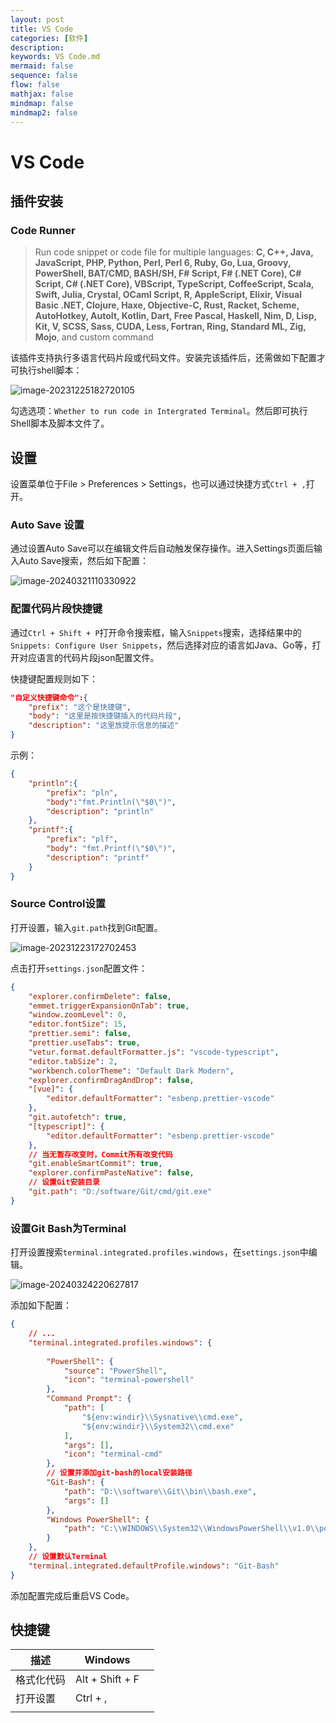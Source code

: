 ```yaml
---
layout: post
title: VS Code
categories: [软件]
description: 
keywords: VS Code.md
mermaid: false
sequence: false
flow: false
mathjax: false
mindmap: false
mindmap2: false
---
```



# VS Code

## 插件安装

### Code Runner

> Run code snippet or code file for multiple languages: **C, C++, Java, JavaScript, PHP, Python, Perl, Perl 6, Ruby, Go, Lua, Groovy, PowerShell, BAT/CMD, BASH/SH, F# Script, F# (.NET Core), C# Script, C# (.NET Core), VBScript, TypeScript, CoffeeScript, Scala, Swift, Julia, Crystal, OCaml Script, R, AppleScript, Elixir, Visual Basic .NET, Clojure, Haxe, Objective-C, Rust, Racket, Scheme, AutoHotkey, AutoIt, Kotlin, Dart, Free Pascal, Haskell, Nim, D, Lisp, Kit, V, SCSS, Sass, CUDA, Less, Fortran, Ring, Standard ML, Zig, Mojo**, and custom command



该插件支持执行多语言代码片段或代码文件。安装完该插件后，还需做如下配置才可执行shell脚本：

![image-20231225182720105](https://www.xubighead.top/api/oss/img/S8lEMgro.png)



勾选选项：`Whether to run code in Intergrated Terminal`。然后即可执行Shell脚本及脚本文件了。



## 设置

设置菜单位于File > Preferences > Settings，也可以通过快捷方式`Ctrl + ,`打开。



### Auto Save 设置

通过设置Auto Save可以在编辑文件后自动触发保存操作。进入Settings页面后输入Auto Save搜索，然后如下配置：

<img src="https://www.xubighead.top/api/oss/img/S8mKkTJY.png" alt="image-20240321110330922" loading="lazy"/>



### 配置代码片段快捷键

通过`Ctrl + Shift + P`打开命令搜索框，输入`Snippets`搜索，选择结果中的`Snippets: Configure User Snippets`，然后选择对应的语言如Java、Go等，打开对应语言的代码片段json配置文件。

快捷键配置规则如下：

```json
"自定义快捷键命令":{
    "prefix": "这个是快捷键",
    "body": "这里是按快捷键插入的代码片段",
    "description": "这里放提示信息的描述"
}
```



示例：

```json
{
	"println":{
		"prefix": "pln",
		"body":"fmt.Println(\"$0\")",
		"description": "println"
	},
	"printf":{
		"prefix": "plf",
		"body": "fmt.Printf(\"$0\")",
		"description": "printf"
	}
}
```



### Source Control设置   

打开设置，输入`git.path`找到Git配置。

<img src="https://www.xubighead.top/api/oss/img/Rqnbd1Mm.png" alt="image-20231223172702453" loading="lazy"/>



点击打开`settings.json`配置文件：

```json
{
	"explorer.confirmDelete": false,
	"emmet.triggerExpansionOnTab": true,
	"window.zoomLevel": 0,
	"editor.fontSize": 15,
	"prettier.semi": false,
	"prettier.useTabs": true,
	"vetur.format.defaultFormatter.js": "vscode-typescript",
	"editor.tabSize": 2,
	"workbench.colorTheme": "Default Dark Modern",
	"explorer.confirmDragAndDrop": false,
	"[vue]": {
		"editor.defaultFormatter": "esbenp.prettier-vscode"
	},
	"git.autofetch": true,
	"[typescript]": {
		"editor.defaultFormatter": "esbenp.prettier-vscode"
	},
    // 当无暂存改变时，Commit所有改变代码
	"git.enableSmartCommit": true, 
	"explorer.confirmPasteNative": false,
    // 设置Git安装目录
	"git.path": "D:/software/Git/cmd/git.exe"
}

```



### 设置Git Bash为Terminal

打开设置搜索`terminal.integrated.profiles.windows`，在`settings.json`中编辑。

![image-20240324220627817](https://www.xubighead.top/api/oss/img/SUL3OYTY.png)



添加如下配置：

```json
{
	// ...
    "terminal.integrated.profiles.windows": {
    
        "PowerShell": {
            "source": "PowerShell",
            "icon": "terminal-powershell"
        },
        "Command Prompt": {
            "path": [
                "${env:windir}\\Sysnative\\cmd.exe",
                "${env:windir}\\System32\\cmd.exe"
            ],
            "args": [],
            "icon": "terminal-cmd"
        },
        // 设置并添加git-bash的local安装路径
        "Git-Bash": {
            "path": "D:\\software\\Git\\bin\\bash.exe", 
            "args": []
        },
        "Windows PowerShell": {
            "path": "C:\\WINDOWS\\System32\\WindowsPowerShell\\v1.0\\powershell.exe"
        }
    },
    // 设置默认Terminal
    "terminal.integrated.defaultProfile.windows": "Git-Bash"
}
```



添加配置完成后重启VS Code。



## 快捷键

| 描述       | Windows         |      |
| ---------- | --------------- | ---- |
| 格式化代码 | Alt + Shift + F |      |
| 打开设置   | Ctrl + ,        |      |
|            |                 |      |
